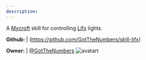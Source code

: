 ```yaml
---
description: 
---
```

A <a href='https://mycroft.ai/'>Mycroft</a> skill for controlling <a href='https://www.lifx.com/'>Lifx</a> lights.

**Github:** | (https://github.com/GotTheNumbers/skill-lifx)

**Owner:** | [@GotTheNumbers](https://github.com/GotTheNumbers) ![avatart](https://avatars2.githubusercontent.com/u/7884077?v=4)

